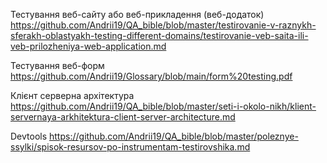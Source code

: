 

Тестування веб-сайту або веб-прикладення (веб-додаток)    https://github.com/Andrii19/QA_bible/blob/master/testirovanie-v-raznykh-sferakh-oblastyakh-testing-different-domains/testirovanie-veb-saita-ili-veb-prilozheniya-web-application.md



Тестування веб-форм  https://github.com/Andrii19/Glossary/blob/main/form%20testing.pdf


Клієнт серверна архітектура   https://github.com/Andrii19/QA_bible/blob/master/seti-i-okolo-nikh/klient-servernaya-arkhitektura-client-server-architecture.md




Devtools    https://github.com/Andrii19/QA_bible/blob/master/poleznye-ssylki/spisok-resursov-po-instrumentam-testirovshika.md
